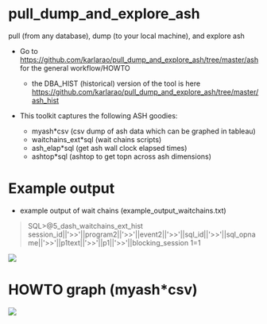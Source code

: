 # pull_dump_and_explore_ash
pull (from any database), dump (to your local machine), and explore ash


- Go to https://github.com/karlarao/pull_dump_and_explore_ash/tree/master/ash for the general workflow/HOWTO 
	- the DBA_HIST (historical) version of the tool is here https://github.com/karlarao/pull_dump_and_explore_ash/tree/master/ash_hist

- This toolkit captures the following ASH goodies: 
	- myash*csv (csv dump of ash data which can be graphed in tableau)
	- waitchains_ext*sql (wait chains scripts)
	- ash_elap*sql (get ash wall clock elapsed times)
	- ashtop*sql (ashtop to get topn across ash dimensions)


# Example output 
- example output of wait chains (example_output_waitchains.txt)

> SQL>@5_dash_waitchains_ext_hist session_id||'>>'||program2||'>>'||event2||'>>'||sql_id||'>>'||sql_opname||'>>'||p1text||'>>'||p1||'>>'||blocking_session 1=1

![](http://i.imgur.com/bY885Uh.png)


# HOWTO graph (myash*csv)

![](http://i.imgur.com/WHUCK4z.gif)
